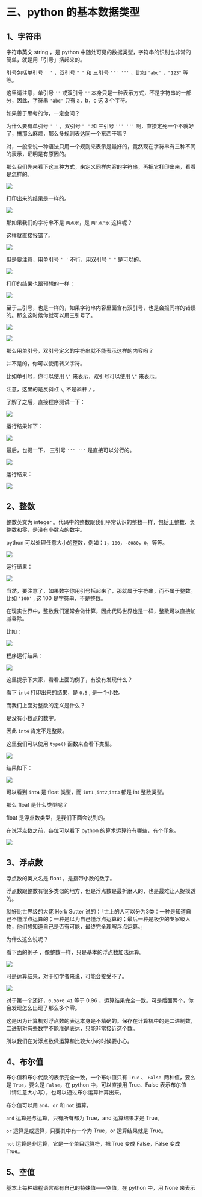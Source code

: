 # 三、python 的基本数据类型 #

## 1、字符串 ##

字符串英文 string ，是 python 中随处可见的数据类型，字符串的识别也非常的简单，就是用「引号」括起来的。

引号包括单引号 `' '` ，双引号 `" "` 和 三引号 `''' '''` ，比如 `'abc'` ，`"123"` 等等。

这里请注意，单引号 `''`  或双引号 `""`  本身只是一种表示方式，不是字符串的一部分，因此，字符串 `'abc'` 只有 a，b，c 这 3 个字符。

如果善于思考的你，一定会问？

为什么要有单引号 `' '` ，双引号 `" "` 和 三引号 `''' '''` 啊，直接定死一个不就好了，搞那么麻烦，那么多规则表达同一个东西干嘛？

对，一般来说一种语法只用一个规则来表示是最好的，竟然现在字符串有三种不同的表示，证明是有原因的。

那么我们先来看下这三种方式，来定义同样内容的字符串，再把它打印出来，看看是怎样的。

![](http://twowaterimage.oss-cn-beijing.aliyuncs.com/2019-08-29-071320.png)

打印出来的结果是一样的。

![](http://twowaterimage.oss-cn-beijing.aliyuncs.com/2019-08-29-071403.png)

那如果我们的字符串不是 `两点水`，是 `两'点'水` 这样呢？

这样就直接报错了。

![](http://twowaterimage.oss-cn-beijing.aliyuncs.com/2019-08-29-071800.png)

但是要注意，用单引号 `' '` 不行，用双引号 `" "` 是可以的。

![](http://twowaterimage.oss-cn-beijing.aliyuncs.com/2019-08-29-072459.png)

打印的结果也跟预想的一样：

![](http://twowaterimage.oss-cn-beijing.aliyuncs.com/2019-08-29-072523.png)

至于三引号，也是一样的，如果字符串内容里面含有双引号，也是会报同样的错误的。那么这时候你就可以用三引号了。

![](http://twowaterimage.oss-cn-beijing.aliyuncs.com/2019-08-29-072701.png)

![](http://twowaterimage.oss-cn-beijing.aliyuncs.com/2019-08-29-072829.png)

那么用单引号，双引号定义的字符串就不能表示这样的内容吗？

并不是的，你可以使用转义字符。

比如单引号，你可以使用 `\'` 来表示，双引号可以使用 `\"`  来表示。

注意，这里的是反斜杠 `\`, 不是斜杆 `/` 。

了解了之后，直接程序测试一下：

![](http://twowaterimage.oss-cn-beijing.aliyuncs.com/2019-08-29-073544.png)

运行结果如下：

![](http://twowaterimage.oss-cn-beijing.aliyuncs.com/2019-08-29-073601.png)

最后，也提一下， 三引号 `''' '''` 是直接可以分行的。

![](http://twowaterimage.oss-cn-beijing.aliyuncs.com/2019-08-29-074157.png)

运行结果：

![](http://twowaterimage.oss-cn-beijing.aliyuncs.com/2019-08-29-074209.png)






## 2、整数 ##

整数英文为 integer 。代码中的整数跟我们平常认识的整数一样，包括正整数、负整数和零，是没有小数点的数字。

python 可以处理任意大小的整数，例如：`1`，`100`，`-8080`，`0`，等等。

![](http://twowaterimage.oss-cn-beijing.aliyuncs.com/2019-08-29-075017.png)

运行结果：

![](http://twowaterimage.oss-cn-beijing.aliyuncs.com/2019-08-29-075046.png)

当然，要注意了，如果数字你用引号括起来了，那就属于字符串，而不属于整数。比如 `'100'` , 这 100 是字符串，不是整数。

在现实世界中，整数我们通常会做计算，因此代码世界也是一样，整数可以直接加减乘除。

比如：

![](http://twowaterimage.oss-cn-beijing.aliyuncs.com/2019-08-29-075748.png)

程序运行结果：

![](http://twowaterimage.oss-cn-beijing.aliyuncs.com/2019-08-29-075806.png)

这里提示下大家，看看上面的例子，有没有发现什么？

看下 `int4` 打印出来的结果，是 `0.5` , 是一个小数。

而我们上面对整数的定义是什么？

是没有小数点的数字。

因此 `int4` 肯定不是整数。

这里我们可以使用 `type()` 函数来查看下类型。

![](http://twowaterimage.oss-cn-beijing.aliyuncs.com/2019-08-30-032745.png)

结果如下：

![](http://twowaterimage.oss-cn-beijing.aliyuncs.com/2019-08-30-032826.png)

可以看到 `int4` 是 float 类型，而 `int1` ,`int2`,`int3` 都是 int 整数类型。

那么 float  是什么类型呢？

float 是浮点数类型，是我们下面会说到的。

在说浮点数之前，各位可以看下 python 的算术运算符有哪些，有个印象。

![](http://twowaterimage.oss-cn-beijing.aliyuncs.com/2019-08-30-034538.png)





## 3、浮点数 ##

浮点数的英文名是 float ，是指带小数的数字。

浮点数跟整数有很多类似的地方，但是浮点数是最折磨人的，也是最难让人捉摸透的。

就好比世界级的大佬 Herb Sutter 说的：「世上的人可以分为3类：一种是知道自己不懂浮点运算的；一种是以为自己懂浮点运算的；最后一种是极少的专家级人物，他们想知道自己是否有可能，最终完全理解浮点运算。」

为什么这么说呢？

看下面的例子 ，像整数一样，只是基本的浮点数加法运算。

![](http://twowaterimage.oss-cn-beijing.aliyuncs.com/2019-08-30-081702.png)

可是运算结果，对于初学者来说，可能会接受不了。

![](http://twowaterimage.oss-cn-beijing.aliyuncs.com/2019-08-30-081922.png)

对于第一个还好，`0.55+0.41` 等于 0.96 ，运算结果完全一致。可是后面两个，你会发现怎么出现了那么多个零。

这是因为计算机对浮点数的表达本身是不精确的。保存在计算机中的是二进制数，二进制对有些数字不能准确表达，只能非常接近这个数。

所以我们在对浮点数做运算和比较大小的时候要小心。




## 4、布尔值 ##

布尔值和布尔代数的表示完全一致，一个布尔值只有 `True` 、 `False `两种值，要么是 `True`，要么是 `False`，在 python 中，可以直接用 True、False 表示布尔值（请注意大小写），也可以通过布尔运算计算出来。

布尔值可以用 `and`、`or` 和 `not` 运算。

`and` 运算是与运算，只有所有都为 True，and 运算结果才是 True。

`or` 运算是或运算，只要其中有一个为 True，or 运算结果就是 True。

`not` 运算是非运算，它是一个单目运算符，把 True 变成 False，False 变成 True。



## 5、空值 ##

基本上每种编程语言都有自己的特殊值——空值，在 python 中，用 None 来表示







